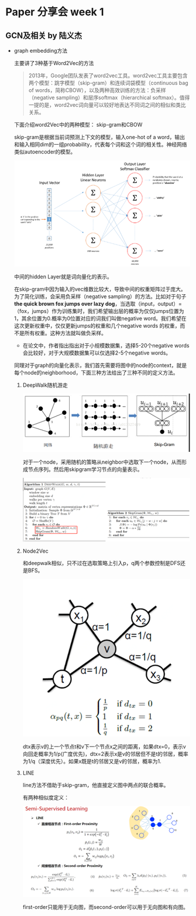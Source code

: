 # Paper 分享会 week 1

## GCN及相关        by 陆义杰

+ graph embedding方法

  主要讲了3种基于Word2Vec的方法

  >2013年，Google团队发表了word2vec工具。word2vec工具主要包含两个模型：跳字模型（skip-gram）和连续词袋模型（continuous bag of words，简称CBOW），以及两种高效训练的方法：负采样（negative sampling）和层序softmax（hierarchical softmax）。值得一提的是，word2vec词向量可以较好地表达不同词之间的相似和类比关系。

  下面介绍word2Vec中的两种模型： skip-gram和CBOW

  skip-gram是根据当前词预测上下文的模型，输入one-hot of a word，输出和输入相同dim的一组probability，代表每个词和这个词的相关性。神经网络类似autoencoder的模型。

  ![Alt text](image1.PNG)

  中间的hidden Layer就是词向量化的表示。

  在skip-gram中因为输入的vec维数比较大，导致中间的权重矩阵过于庞大。为了简化训练，会采用负采样（negative sampling）的方法。比如对于句子**the quick brown fox jumps over lazy dog**，当选取（input，output）=（fox，jumps）作为训练集时，我们希望输出层的概率为仅仅jumps位置为1，其余位置为0.概率为0位置对应的词我们叫做negative word。我们希望在这次更新权重中，仅仅更新jumps的权重和几个negative words 的权重，而不是所有权重。这种方法就叫做负采样。

  - 在论文中，作者指出指出对于小规模数据集，选择5-20个negative words会比较好，对于大规模数据集可以仅选择2-5个negative words。

  同理对于graph的向量化表示，我们首先需要将图中的node的context，就是每个node的neighborhood，下面三种方法给出了三种不同的定义方法。
  
  1. DeepWalk随机游走
  
     ![Alt text](image2.PNG)
  
     对于一个node，采用随机的策略从neighbor中选取下一个node，从而形成节点序列。然后用skipgram学习节点的向量表示。
  
     ![1567065501707](image3.PNG)
  
  2. Node2Vec
  
     和deepwalk相似，只不过在选取策略上引入p，q两个参数控制是DFS还是BFS。
  
     ![1567065675197](image4.PNG)
  
     dtx表示v的上一个节点t和v下一个节点x之间的距离，如果dtx=0，表示v向回走概率为1/p(广度优先)，dtx=2表示x是v的邻居但不是t的邻居，概率为1/q（深度优先）。如果x既是t的邻居又是v的邻居，概率为1.
  
  3. LINE
  
     line方法不借助于skip-gram，他直接定义图中两点的联合概率。
  
     有两种相似度定义：
  
     ![1567066110532](image5.PNG)
  
     first-order只能用于无向图，而second-order可以用于无向图和有向图。



